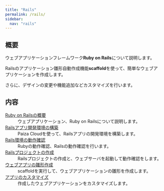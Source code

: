 ```yaml
---
title: "Rails"
permalink: /rails/
sidebar:
  nav: "rails"
---
```

## 概要
ウェブアプリケーションフレームワーク**Ruby on Rails**について説明します。  

Railsのアプリケーション雛形自動作成機能**scaffold**を使って、簡単なウェブアプリケーションを作成します。

さらに、デザインの変更や機能追加などカスタマイズを行います。

## 内容

<dl>
  <dt><a href="/archives/rails/about-rails/">Ruby on Railsの概要</a></dt>
  <dd>ウェブアプリケーション、Ruby on Railsについて説明します。</dd>
  <dt><a href="/archives/rails/create-rails-env/">Railsアプリ開発環境の構築</a></dt>
  <dd>Paiza Cloudを使って、Railsアプリの開発環境を構築します。</dd>
  <dt><a href="/archives/rails/check-rails-env/">Rails環境の動作確認</a></dt>
  <dd>Rubyの動作確認、Railsの動作確認を行います。</dd>
  <dt><a href="/archives/rails/create-rails-project/">Railsプロジェクトの作成</a></dt>
  <dd>Railsプロジェクトの作成と、ウェブサーバを起動して動作確認をします。</dd>
  <dt><a href="/archives/rails/create-web-app/">ウェブアプリの雛形作成</a></dt>
  <dd>scaffoldを実行して、ウェブアプリケーションの雛形を作成します。</dd>
  <dt><a href="/archives/rails/create-web-app/">アプリのカスタマイズ</a></dt>
  <dd>作成したウェブアプリケーションをカスタマイズします。</dd>
</dl>

